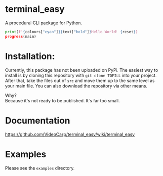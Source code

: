 # terminal_easy
A procedural CLI package for Python.
```py
print(f'{colours["cyan"]}{text["bold"]}Hello World! {reset})
progress(main)
```
# Installation:
Currently, this package has not been uploaded on PyPi. The easiest way to install is by cloning this repository with `git clone TOFILL` into your project.
After that, take the files out of `src` and move them up to the same level as your main file. You can also download the repository via other means.

Why?  
Because it's not ready to be published. It's far too small.  

# Documentation
https://github.com/VideoCarp/terminal_easy/wiki/terminal_easy
# Examples
Please see the `examples` directory. 
